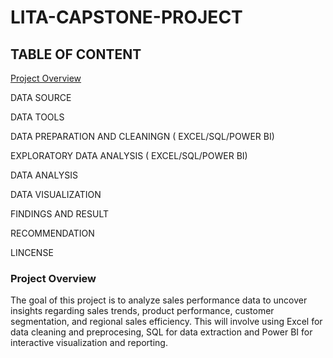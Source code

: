 # LITA-CAPSTONE-PROJECT
## TABLE OF CONTENT
[Project Overview](#project-overview)

DATA SOURCE

DATA TOOLS

DATA PREPARATION AND CLEANINGN ( EXCEL/SQL/POWER BI)

EXPLORATORY DATA ANALYSIS ( EXCEL/SQL/POWER BI)

DATA ANALYSIS

DATA VISUALIZATION

FINDINGS AND RESULT

RECOMMENDATION

LINCENSE


### Project Overview
The goal of this project is to analyze sales performance data to uncover insights regarding sales trends, product performance, customer segmentation, and regional sales efficiency. This will involve using  Excel for data cleaning and preprocesing, SQL for data extraction and Power BI for interactive visualization and reporting.

